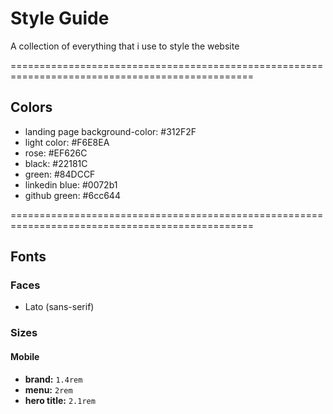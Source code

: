# Style Guide

A collection of everything that i use to style the website

================================================================================================

## Colors

- landing page background-color: #312F2F
- light color: #F6E8EA
- rose: #EF626C
- black: #22181C
- green: #84DCCF
- linkedin blue: #0072b1
- github green: #6cc644

================================================================================================

## Fonts

### Faces

- Lato (sans-serif)

### Sizes

#### Mobile

- **brand:** `1.4rem`
- **menu:** `2rem`
- **hero title:** `2.1rem`
